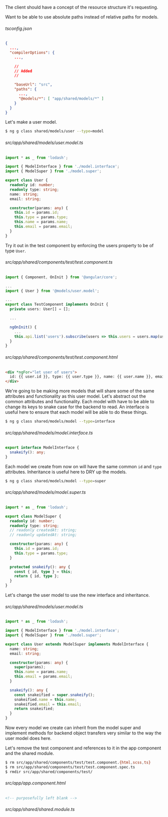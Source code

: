 The client should have a concept of the resource structure it's requesting.

Want to be able to use absolute paths instead of relative paths for models.

###### tsconfig.json

```json
{
  ...,
  "compilerOptions": {
    ...,

    //
    // Added
    //

    "baseUrl": "src",
    "paths": {
      ...,
      "@models/*": [ "app/shared/models/*" ]
    }
  }
}

```

Let's make a user model.

```bash
$ ng g class shared/models/user --type=model
```

###### src/app/shared/models/user.model.ts

```ts
import * as _ from 'lodash';

import { ModelInterface } from './model.interface';
import { ModelSuper } from './model.super';

export class User {
  readonly id: number;
  readonly type: string;
  name: string;
  email: string;

  constructor(params: any) {
    this.id = params.id;
    this.type = params.type;
    this.name = params.name;
    this.email = params.email;
  }
}

```

Try it out in the test component by enforcing the users property to be of type `User`.

###### src/app/shared/components/test/test.component.ts

```ts
import { Component, OnInit } from '@angular/core';

...
import { User } from '@models/user.model';

...
export class TestComponent implements OnInit {
  private users: User[] = [];

  ...

  ngOnInit() {
    ...
    this.api.list('users').subscribe(users => this.users = users.map(user => new User(user)));
  }
}

```

###### src/app/shared/components/test/test.component.html

```html
<div *ngFor="let user of users">
  id: {{ user.id }}, type: {{ user.type }}, name: {{ user.name }}, email: {{ user.email }}
</div>

```

We're going to be making more models that will share some of the same attributes and functionality as this user model.
Let's abstract out the common attributes and functionality.
Each model with have to be able to change its keys to snake case for the backend to read.
An interface is useful here to ensure that each model will be able to do these things.

```bash
$ ng g class shared/models/model --type=interface
```

###### src/app/shared/models/model.interface.ts

```ts
export interface ModelInterface {
  snakeify(): any;
}

```

Each model we create from now on will have the same common `id` and `type` attributes.
Inheritance is useful here to DRY up the models.

```bash
$ ng g class shared/models/model --type=super
```

###### src/app/shared/models/model.super.ts

```ts
import * as _ from 'lodash';

export class ModelSuper {
  readonly id: number;
  readonly type: string;
  // readonly createdAt: string;
  // readonly updatedAt: string;

  constructor(params: any) {
    this.id = params.id;
    this.type = params.type;
  }

  protected snakeify(): any {
    const { id, type } = this;
    return { id, type };
  }
}

```

Let's change the user model to use the new interface and inheritance.

###### src/app/shared/models/user.model.ts

```ts
import * as _ from 'lodash';

import { ModelInterface } from './model.interface';
import { ModelSuper } from './model.super';

export class User extends ModelSuper implements ModelInterface {
  name: string;
  email: string;

  constructor(params: any) {
    super(params);
    this.name = params.name;
    this.email = params.email;
  }

  snakeify(): any {
    const snakeified = super.snakeify();
    snakeified.name = this.name;
    snakeified.email = this.email;
    return snakeified;
  }
}

```

Now every model we create can inherit from the model super and implement methods for backend object transfers very similar to the way the user model does here.

Let's remove the test component and references to it in the app component and the shared module.

```bash
$ rm src/app/shared/components/test/test.component.{html,scss,ts}
$ rm src/app/shared/components/test/test.component.spec.ts
$ rmdir src/app/shared/components/test/
```

###### src/app/app.component.html

```html
<!-- purposefully left blank -->

```

<!-- TODO: figure out how to show deletions only, or rethink demonstrating the api service without using a test component -->
###### src/app/shared/shared.module.ts

```ts

```

<!-- from make the clone design with bootstrap and popular modern schemes. -->
<!-- make more models to go with the components. -->
<!-- functionality for crudding with the backend, then it goes to auth -->

